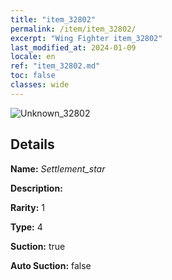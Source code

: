 ```yaml
---
title: "item_32802"
permalink: /item/item_32802/
excerpt: "Wing Fighter item_32802"
last_modified_at: 2024-01-09
locale: en
ref: "item_32802.md"
toc: false
classes: wide
---
```



 ![Unknown_32802](/images/item/Settlement_star_p.png)



## Details

 **Name:** *Settlement_star* 

 **Description:** 

 **Rarity:** 1 

 **Type:** 4 

 **Suction:** true 

 **Auto Suction:** false 


